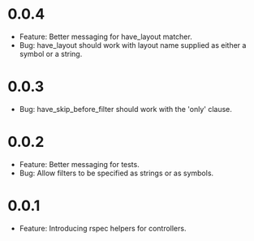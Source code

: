 # 0.0.4
  * Feature: Better messaging for have_layout matcher.
  * Bug: have_layout should work with layout name supplied as either a symbol or a string.

# 0.0.3
  * Bug: have_skip_before_filter should work with the 'only' clause.

# 0.0.2
  * Feature: Better messaging for tests.
  * Bug: Allow filters to be specified as strings or as symbols.

# 0.0.1
  * Feature: Introducing rspec helpers for controllers.
